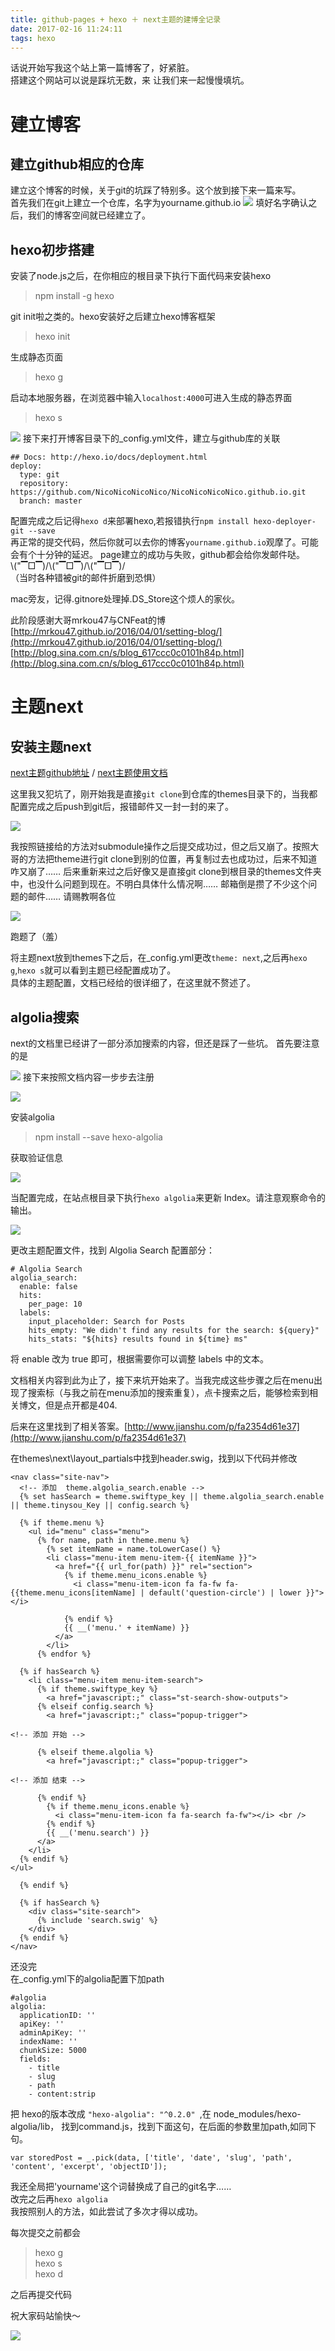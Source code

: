 ```yaml
---
title: github-pages + hexo ＋ next主题的建博全记录
date: 2017-02-16 11:24:11
tags: hexo
---
```


话说开始写我这个站上第一篇博客了，好紧脏。  
搭建这个网站可以说是踩坑无数，来 让我们来一起慢慢填坑。

# 建立博客
## 建立github相应的仓库
建立这个博客的时候，关于git的坑踩了特别多。这个放到接下来一篇来写。  
首先我们在git上建立一个仓库，名字为yourname.github.io
![](http://i1.piimg.com/567571/081bbc5e8c3b39a4.png)
填好名字确认之后，我们的博客空间就已经建立了。
<!-- more -->
## hexo初步搭建
安装了node.js之后，在你相应的根目录下执行下面代码来安装hexo
> npm install -g hexo

git init啦之类的。hexo安装好之后建立hexo博客框架
> hexo init  

生成静态页面
> hexo g

启动本地服务器，在浏览器中输入`localhost:4000`可进入生成的静态界面
>hexo s

![](http://7xr185.com1.z0.glb.clouddn.com/hexo.png)
接下来打开博客目录下的_config.yml文件，建立与github库的关联

```
## Docs: http://hexo.io/docs/deployment.html
deploy:
  type: git
  repository: https://github.com/NicoNicoNicoNico/NicoNicoNicoNico.github.io.git
  branch: master
```

配置完成之后记得`hexo d`来部署hexo,若报错执行`npm install hexo-deployer-git --save`  
再正常的提交代码，然后你就可以去你的博客`yourname.github.io`观摩了。可能会有个十分钟的延迟。
page建立的成功与失败，github都会给你发邮件哒。  
 \\("▔□▔)/\\("▔□▔)/\\("▔□▔)/  
（当时各种错被git的邮件折磨到恐惧）

mac旁友，记得.gitnore处理掉.DS_Store这个烦人的家伙。

此阶段感谢大哥mrkou47与CNFeat的博  
[http://mrkou47.github.io/2016/04/01/setting-blog/](http://mrkou47.github.io/2016/04/01/setting-blog/)   
[http://blog.sina.com.cn/s/blog_617ccc0c0101h84p.html](http://blog.sina.com.cn/s/blog_617ccc0c0101h84p.html)

# 主题next
## 安装主题next
[next主题github地址](https://github.com/iissnan/hexo-theme-next) / 
[next主题使用文档](http://theme-next.iissnan.com/)  

这里我又犯坑了，刚开始我是直接`git clone`到仓库的themes目录下的，当我都配置完成之后push到git后，报错邮件又一封一封的来了。  

![](http://i1.piimg.com/567571/5856af9259038ba9.png)

我按照链接给的方法对submodule操作之后提交成功过，但之后又崩了。按照大哥的方法把theme进行git clone到别的位置，再复制过去也成功过，后来不知道咋又崩了…… 后来重新来过之后好像又是直接git clone到根目录的themes文件夹中，也没什么问题到现在。不明白具体什么情况啊…… 邮箱倒是攒了不少这个问题的邮件…… 请赐教啊各位

![](http://p1.bqimg.com/567571/d55860514e5f8fb9.png)

跑题了（羞）

将主题next放到themes下之后，在_config.yml更改`theme: next`,之后再`hexo g`,`hexo s`就可以看到主题已经配置成功了。  
具体的主题配置，文档已经给的很详细了，在这里就不赘述了。

## algolia搜索
next的文档里已经讲了一部分添加搜索的内容，但还是踩了一些坑。
首先要注意的是  

![](http://p1.bpimg.com/567571/3e5a5545c85ce02c.png)
接下来按照文档内容一步步去注册  

![](http://p1.bpimg.com/567571/42c22ab987404f91.png)

安装algolia
> npm install --save hexo-algolia

获取验证信息

![](http://i1.piimg.com/567571/1866348b65bb8351.png)

当配置完成，在站点根目录下执行`hexo algolia`来更新 Index。请注意观察命令的输出。

![](http://p1.bpimg.com/567571/991ebc28ed4c5af4.png)

更改主题配置文件，找到 Algolia Search 配置部分：

```
# Algolia Search
algolia_search:
  enable: false
  hits:
    per_page: 10
  labels:
    input_placeholder: Search for Posts
    hits_empty: "We didn't find any results for the search: ${query}"
    hits_stats: "${hits} results found in ${time} ms"
```

将 enable 改为 true 即可，根据需要你可以调整 labels 中的文本。

文档相关内容到此为止了，接下来坑开始来了。当我完成这些步骤之后在menu出现了搜索标（与我之前在menu添加的搜索重复），点卡搜索之后，能够检索到相关博文，但是点开都是404.

后来在这里找到了相关答案。[http://www.jianshu.com/p/fa2354d61e37](http://www.jianshu.com/p/fa2354d61e37)  

在themes\next\layout_partials中找到header.swig，找到以下代码并修改

```
<nav class="site-nav">
  <!-- 添加  theme.algolia_search.enable -->
  {% set hasSearch = theme.swiftype_key || theme.algolia_search.enable || theme.tinysou_Key || config.search %}
    
  {% if theme.menu %}
    <ul id="menu" class="menu">
      {% for name, path in theme.menu %}
        {% set itemName = name.toLowerCase() %}
        <li class="menu-item menu-item-{{ itemName }}">
          <a href="{{ url_for(path) }}" rel="section">
            {% if theme.menu_icons.enable %}
              <i class="menu-item-icon fa fa-fw fa-{{theme.menu_icons[itemName] | default('question-circle') | lower }}"></i> 

            {% endif %}
            {{ __('menu.' + itemName) }}
          </a>
        </li>
      {% endfor %}

  {% if hasSearch %}
    <li class="menu-item menu-item-search">
      {% if theme.swiftype_key %}
        <a href="javascript:;" class="st-search-show-outputs">
      {% elseif config.search %}
        <a href="javascript:;" class="popup-trigger">

<!-- 添加 开始 -->

      {% elseif theme.algolia %}
        <a href="javascript:;" class="popup-trigger">

<!-- 添加 结束 -->

      {% endif %}
        {% if theme.menu_icons.enable %}
          <i class="menu-item-icon fa fa-search fa-fw"></i> <br />
        {% endif %}
        {{ __('menu.search') }}
      </a>
    </li>
  {% endif %}
</ul>

  {% endif %}

  {% if hasSearch %}
    <div class="site-search">
      {% include 'search.swig' %}
    </div>
  {% endif %}
</nav>
```

还没完  
在_config.yml下的algolia配置下加path

```
#algolia
algolia:
  applicationID: ''
  apiKey: ''
  adminApiKey: ''
  indexName: ''
  chunkSize: 5000
  fields:
    - title
    - slug
    - path
    - content:strip
```

把 hexo的版本改成 `"hexo-algolia": "^0.2.0" `,在 node_modules/hexo-algolia/lib， 找到command.js，找到下面这句，在后面的参数里加path,如同下句。

```var storedPost = _.pick(data, ['title', 'date', 'slug', 'path', 'content', 'excerpt', 'objectID']);```

我还全局把'yourname'这个词替换成了自己的git名字……  
改完之后再`hexo algolia`  
我按照别人的方法，如此尝试了多次才得以成功。


每次提交之前都会  

> hexo g  
> hexo s  
> hexo d  

之后再提交代码

祝大家码站愉快～ 

![](http://p1.bpimg.com/567571/e397862b710fccd1.png)

